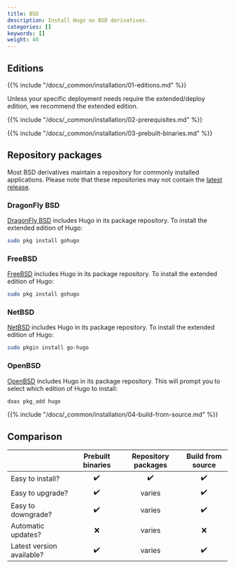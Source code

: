 ```yaml
---
title: BSD
description: Install Hugo on BSD derivatives.
categories: []
keywords: []
weight: 40
---
```


## Editions

{{% include "/docs/_common/installation/01-editions.md" %}}

Unless your specific deployment needs require the extended/deploy edition, we recommend the extended edition.

{{% include "/docs/_common/installation/02-prerequisites.md" %}}

{{% include "/docs/_common/installation/03-prebuilt-binaries.md" %}}

## Repository packages

Most BSD derivatives maintain a repository for commonly installed applications. Please note that these repositories may not contain the [latest release][].

[latest release]: https://github.com/gohugoio/hugo/releases/latest

### DragonFly BSD

[DragonFly BSD][] includes Hugo in its package repository. To install the extended edition of Hugo:

```sh
sudo pkg install gohugo
```

[DragonFly BSD]: https://www.dragonflybsd.org/

### FreeBSD

[FreeBSD][] includes Hugo in its package repository. To install the extended edition of Hugo:

```sh
sudo pkg install gohugo
```

[FreeBSD]: https://www.freebsd.org/

### NetBSD

[NetBSD][] includes Hugo in its package repository. To install the extended edition of Hugo:

```sh
sudo pkgin install go-hugo
```

[NetBSD]: https://www.netbsd.org/

### OpenBSD

[OpenBSD][] includes Hugo in its package repository. This will prompt you to select which edition of Hugo to install:

```sh
doas pkg_add hugo
```

[OpenBSD]: https://www.openbsd.org/

{{% include "/docs/_common/installation/04-build-from-source.md" %}}

## Comparison

&nbsp;|Prebuilt binaries|Repository packages|Build from source
:--|:--:|:--:|:--:
Easy to install?|:heavy_check_mark:|:heavy_check_mark:|:heavy_check_mark:
Easy to upgrade?|:heavy_check_mark:|varies|:heavy_check_mark:
Easy to downgrade?|:heavy_check_mark:|varies|:heavy_check_mark:
Automatic updates?|:x:|varies|:x:
Latest version available?|:heavy_check_mark:|varies|:heavy_check_mark:
